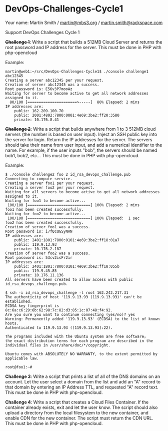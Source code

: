 DevOps-Challenges-Cycle1
========================

Your name: Martin Smith / martin@mbs3.org / martin.smith@rackspace.com

Support DevOps Challenges Cycle 1

~~__Challenge 1__~~: Write a script that builds a 512MB Cloud Server and returns the root password and IP address for the server. This must be done in PHP with php-opencloud 

Example:
```
martin@web1:~/src/DevOps-Challenges-Cycle1$ ./console challenge1 abc12345
Creating a server abc12345 per your request.
Creation of server abc12345 was a success.
Root password is: E56v3P7mooAz
Waiting for server to become active to get all network addresses assigned to it.
  80/100 [======================>-----]  80% Elapsed: 2 mins 
IP addresses are:
	public: 162.209.100.70
	public: 2001:4802:7800:0001:4e69:3be2:ff20:3580
	private: 10.176.8.41
```

~~__Challenge 2__~~: Write a script that builds anywhere from 1 to 3 512MB cloud servers (the number is based on user input). Inject an SSH public key into the server for login. Return the IP addresses for the server. The servers should take their name from user input, and add a numerical identifier to the name. For example, if the user inputs "bob", the servers should be named bob1, bob2, etc... This must be done in PHP with php-opencloud. 

Example:
```
$ ./console challenge2 foo 2 id_rsa_devops_challenge.pub 
Connecting to compute service.
Creating a server foo1 per your request.
Creating a server foo2 per your request.
Waiting for all servers to become active to get all network addresses assigned to it.
Waiting for foo1 to become active...
 100/100 [============================] 100% Elapsed: 2 mins 
foo1 has been created successfully.
Waiting for foo2 to become active...
 100/100 [============================] 100% Elapsed:  1 sec
foo2 has been created successfully.
Creation of server foo1 was a success.
Root password is: i7fQcQGSyNAN
IP addresses are:
	public: 2401:1801:7800:0101:4e69:3be2:ff18:01a7
	public: 119.9.13.93
	private: 10.176.2.187
Creation of server foo2 was a success.
Root password is: 53cv2isFr2ir
IP addresses are:
	public: 2401:1801:7800:0101:4e69:3be2:ff18:055b
	public: 119.9.45.85
	private: 10.176.11.136
All servers have been created to allow access with public id_rsa_devops_challenge.pub.

$ ssh -i id_rsa_devops_challenge -l root 162.242.217.31
The authenticity of host '119.9.13.93 (119.9.13.93)' can't be established.
ECDSA key fingerprint is 8c:6a:c6:29:6b:62:98:7c:82:d3:85:1c:07:48:f4:92.
Are you sure you want to continue connecting (yes/no)? yes
Warning: Permanently added '119.9.13.93' (ECDSA) to the list of known hosts.
Authenticated to 119.9.13.93 ([119.9.13.93]:22).

The programs included with the Ubuntu system are free software;
the exact distribution terms for each program are described in the
individual files in /usr/share/doc/*/copyright.

Ubuntu comes with ABSOLUTELY NO WARRANTY, to the extent permitted by
applicable law.

root@foo1:~#

```

__Challenge 3__: Write a script that prints a list of all of the DNS domains on an account. Let the user select a domain from the list and add an "A" record to that domain by entering an IP Address TTL, and requested "A" record text. This must be done in PHP with php-opencloud. 

__Challenge 4__: Write a script that creates a Cloud Files Container. If the container already exists, exit and let the user know. The script should also upload a directory from the local filesystem to the new container, and enable CDN for the new container. The script must return the CDN URL. This must be done in PHP with php-opencloud. 
